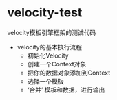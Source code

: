 # velocity-test
velocity模板引擎框架的测试代码
- velocity的基本执行流程
  - 初始化Velocity
  - 创建一个Context对象
  - 把你的数据对象添加到Context
  - 选择一个模板
  - ‘合并’ 模板和数据，进行输出
